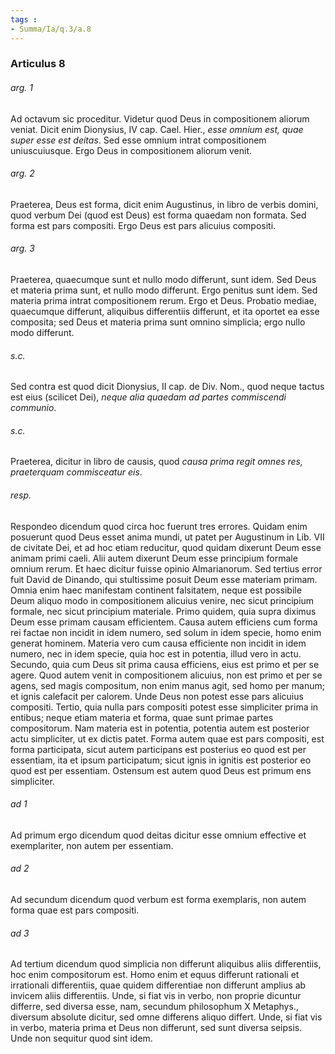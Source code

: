 ```yaml
---
tags : 
- Summa/Ia/q.3/a.8
---
```


### Articulus 8

###### arg. 1
Ad octavum sic proceditur. Videtur quod Deus in compositionem aliorum veniat. Dicit enim Dionysius, IV cap. Cael. Hier., *esse omnium est, quae super esse est deitas*. Sed esse omnium intrat compositionem uniuscuiusque. Ergo Deus in compositionem aliorum venit.

###### arg. 2
Praeterea, Deus est forma, dicit enim Augustinus, in libro de verbis domini, quod verbum Dei (quod est Deus) est forma quaedam non formata. Sed forma est pars compositi. Ergo Deus est pars alicuius compositi.

###### arg. 3
Praeterea, quaecumque sunt et nullo modo differunt, sunt idem. Sed Deus et materia prima sunt, et nullo modo differunt. Ergo penitus sunt idem. Sed materia prima intrat compositionem rerum. Ergo et Deus. Probatio mediae, quaecumque differunt, aliquibus differentiis differunt, et ita oportet ea esse composita; sed Deus et materia prima sunt omnino simplicia; ergo nullo modo differunt.

###### s.c.
Sed contra est quod dicit Dionysius, II cap. de Div. Nom., quod neque tactus est eius (scilicet Dei), *neque alia quaedam ad partes commiscendi communio*.

###### s.c.
Praeterea, dicitur in libro de causis, quod *causa prima regit omnes res, praeterquam commisceatur eis*.

###### resp.
Respondeo dicendum quod circa hoc fuerunt tres errores. Quidam enim posuerunt quod Deus esset anima mundi, ut patet per Augustinum in Lib. VII de civitate Dei, et ad hoc etiam reducitur, quod quidam dixerunt Deum esse animam primi caeli. Alii autem dixerunt Deum esse principium formale omnium rerum. Et haec dicitur fuisse opinio Almarianorum. Sed tertius error fuit David de Dinando, qui stultissime posuit Deum esse materiam primam. Omnia enim haec manifestam continent falsitatem, neque est possibile Deum aliquo modo in compositionem alicuius venire, nec sicut principium formale, nec sicut principium materiale. Primo quidem, quia supra diximus Deum esse primam causam efficientem. Causa autem efficiens cum forma rei factae non incidit in idem numero, sed solum in idem specie, homo enim generat hominem. Materia vero cum causa efficiente non incidit in idem numero, nec in idem specie, quia hoc est in potentia, illud vero in actu. Secundo, quia cum Deus sit prima causa efficiens, eius est primo et per se agere. Quod autem venit in compositionem alicuius, non est primo et per se agens, sed magis compositum, non enim manus agit, sed homo per manum; et ignis calefacit per calorem. Unde Deus non potest esse pars alicuius compositi. Tertio, quia nulla pars compositi potest esse simpliciter prima in entibus; neque etiam materia et forma, quae sunt primae partes compositorum. Nam materia est in potentia, potentia autem est posterior actu simpliciter, ut ex dictis patet. Forma autem quae est pars compositi, est forma participata, sicut autem participans est posterius eo quod est per essentiam, ita et ipsum participatum; sicut ignis in ignitis est posterior eo quod est per essentiam. Ostensum est autem quod Deus est primum ens simpliciter.

###### ad 1
Ad primum ergo dicendum quod deitas dicitur esse omnium effective et exemplariter, non autem per essentiam.

###### ad 2
Ad secundum dicendum quod verbum est forma exemplaris, non autem forma quae est pars compositi.

###### ad 3
Ad tertium dicendum quod simplicia non differunt aliquibus aliis differentiis, hoc enim compositorum est. Homo enim et equus differunt rationali et irrationali differentiis, quae quidem differentiae non differunt amplius ab invicem aliis differentiis. Unde, si fiat vis in verbo, non proprie dicuntur differre, sed diversa esse, nam, secundum philosophum X Metaphys., diversum absolute dicitur, sed omne differens aliquo differt. Unde, si fiat vis in verbo, materia prima et Deus non differunt, sed sunt diversa seipsis. Unde non sequitur quod sint idem.


